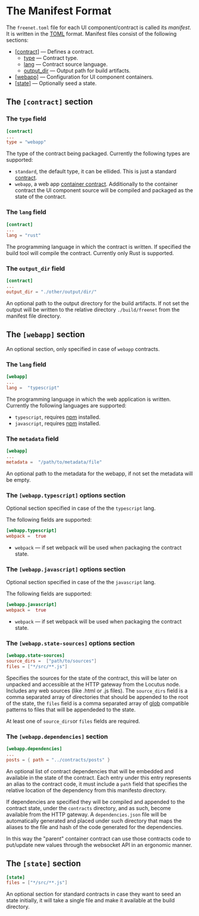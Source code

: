 # The Manifest Format

The `freenet.toml` file for each UI component/contract is called its _manifest_.
It is written in the [TOML](https://toml.io/) format. Manifest files consist of
the following sections:

- [[contract]](./manifest.md#the-contract-section) — Defines a contract.
  - [type](./manifest.md#the-type-field) — Contract type.
  - [lang](./manifest.md#the-lang-field) — Contract source language.
  - [output_dir](./manifest.md#the-output_dir-field) — Output path for build
    artifacts.
- [[webapp]](./manifest.md#the-contract-section) — Configuration for UI
  component containers.
- [[state]](./manifest.md#the-state-section) — Optionally seed a state.

## The `[contract]` section

### The `type` field

```toml
[contract]
...
type = "webapp"
```

The type of the contract being packaged. Currently the following types are
supported:

- `standard`, the default type, it can be ellided. This is just a standard
  [contract](./glossary.md#contract).
- `webapp`, a web app [container contract](./glossary.md#container-contract).
  Additionally to the container contract the UI component source will be
  compiled and packaged as the state of the contract.

### The `lang` field

```toml
[contract]
...
lang = "rust"
```

The programming language in which the contract is written. If specified the
build tool will compile the contract. Currently only Rust is supported.

### The `output_dir` field

```toml
[contract]
...
output_dir = "./other/output/dir/"
```

An optional path to the output directory for the build artifacts. If not set the
output will be written to the relative directory `./build/freenet` from the
manifest file directory.

## The `[webapp]` section

An optional section, only specified in case of `webapp` contracts.

### The `lang` field

```toml
[webapp]
...
lang =  "typescript"
```

The programming language in which the web application is written. Currently the
following languages are supported:

- `typescript`, requires [npm](https://www.npmjs.com/) installed.
- `javascript`, requires [npm](https://www.npmjs.com/) installed.

### The `metadata` field

```toml
[webapp]
...
metadata =  "/path/to/metadata/file"
```

An optional path to the metadata for the webapp, if not set the metadata will be
empty.

### The `[webapp.typescript]` options section

Optional section specified in case of the the `typescript` lang.

The following fields are supported:

```toml
[webapp.typescript]
webpack =  true
```

- `webpack` — if set webpack will be used when packaging the contract state.

### The `[webapp.javascript]` options section

Optional section specified in case of the the `javascript` lang.

The following fields are supported:

```toml
[webapp.javascript]
webpack =  true
```

- `webpack` — if set webpack will be used when packaging the contract state.

### The `[webapp.state-sources]` options section

```toml
[webapp.state-sources]
source_dirs =  ["path/to/sources"]
files = ["*/src/**.js"]
```

Specifies the sources for the state of the contract, this will be later on
unpacked and accessible at the HTTP gateway from the Locutus node. Includes any
web sources (like .html or .js files). The `source_dirs` field is a comma
separated array of directories that should be appended to the root of the state,
the `files` field is a comma separated array of
[glob](<https://en.wikipedia.org/wiki/Glob_(programming)>) compatible patterns
to files that will be appendeded to the state.

At least one of `source_dirs`or `files` fields are required.

### The `[webapp.dependencies]` section

```toml
[webapp.dependencies]
...
posts = { path = "../contracts/posts" }
```

An optional list of contract dependencies that will be embedded and available in
the state of the contract. Each entry under this entry represents an alias to
the contract code, it must include a `path` field that specifies the relative
location of the dependency from this manifesto directory.

If dependencies are specified they will be compiled and appended to the contract
state, under the `contracts` directory, and as such, become available from the
HTTP gateway. A `dependencies.json` file will be automatically generated and
placed under such directory that maps the aliases to the file and hash of the
code generated for the dependencies.

In this way the "parent" container contract can use those contracts code to
put/update new values through the websocket API in an ergonomic manner.

## The `[state]` section

```toml
[state]
files = ["*/src/**.js"]
```

An optional section for standard contracts in case they want to seed an state
initially, it will take a single file and make it available at the build
directory.

